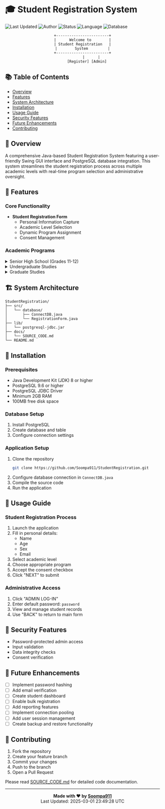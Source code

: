 # 🎓 Student Registration System
![Last Updated](https://img.shields.io/badge/Last%20Updated-2025--03--01%2023:49:28%20UTC-blue)
![Author](https://img.shields.io/badge/Author-Soompa911-green)
![Status](https://img.shields.io/badge/Status-Active-success)
![Language](https://img.shields.io/badge/Language-Java-orange)
![Database](https://img.shields.io/badge/Database-PostgreSQL-blue)

<div align="center">

```ascii
+------------------------+
|      Welcome to        |
| Student Registration   |
|        System         |
+------------------------+
        |      |
    [Register] [Admin]
```

</div>

## 📚 Table of Contents
- [Overview](#-overview)
- [Features](#-features)
- [System Architecture](#-system-architecture)
- [Installation](#-installation)
- [Usage Guide](#-usage-guide)
- [Security Features](#-security-features)
- [Future Enhancements](#-future-enhancements)
- [Contributing](#-contributing)

## 🌟 Overview
A comprehensive Java-based Student Registration System featuring a user-friendly Swing GUI interface and PostgreSQL database integration. This system streamlines the student registration process across multiple academic levels with real-time program selection and administrative oversight.

## 🚀 Features

### Core Functionality
- **Student Registration Form**
  - Personal Information Capture
  - Academic Level Selection
  - Dynamic Program Assignment
  - Consent Management

### Academic Programs

<details>
<summary>Senior High School (Grades 11-12)</summary>

- 💻 ICT (Information and Communications Technology)
- 🔬 STEM (Science, Technology, Engineering, and Mathematics)
- 📊 ABM (Accountancy, Business, and Management)
- 📚 HUMSS (Humanities and Social Sciences)
- 🎓 GAS (General Academic Strand)
</details>

<details>
<summary>Undergraduate Studies</summary>

- 🖥️ BSCpE (Computer Engineering)
- 🏗️ BSCE (Civil Engineering)
- 📡 BSECE (Electronics and Communications)
- ⚙️ BSME (Mechanical Engineering)
- ⚡ BSEE (Electrical Engineering)
- 🌐 BSSA (System Administration)
</details>

<details>
<summary>Graduate Studies</summary>

- 🎓 Master's Programs in:
  - Computer Engineering
  - Civil Engineering
  - Electronics Engineering
  - Mechanical Engineering
  - Electrical Engineering
  - System Administration
</details>

## 🏗 System Architecture
```
StudentRegistration/
├── src/
│   └── database/
│       ├── ConnectDB.java
│       └── RegistrationForm.java
├── lib/
│   └── postgresql-jdbc.jar
├── docs/
│   └── SOURCE_CODE.md
└── README.md
```

## 🔧 Installation

### Prerequisites
- Java Development Kit (JDK) 8 or higher
- PostgreSQL 9.6 or higher
- PostgreSQL JDBC Driver
- Minimum 2GB RAM
- 100MB free disk space

### Database Setup
1. Install PostgreSQL
2. Create database and table
3. Configure connection settings

### Application Setup
1. Clone the repository
   ```bash
   git clone https://github.com/Soompa911/StudentRegistration.git
   ```
2. Configure database connection in `ConnectDB.java`
3. Compile the source code
4. Run the application

## 📖 Usage Guide

### Student Registration Process
1. Launch the application
2. Fill in personal details:
   - Name
   - Age
   - Sex
   - Email
3. Select academic level
4. Choose appropriate program
5. Accept the consent checkbox
6. Click "NEXT" to submit

### Administrative Access
1. Click "ADMIN LOG-IN"
2. Enter default password: `password`
3. View and manage student records
4. Use "BACK" to return to main form

## 🔐 Security Features
- Password-protected admin access
- Input validation
- Data integrity checks
- Consent verification

## 🚀 Future Enhancements
- [ ] Implement password hashing
- [ ] Add email verification
- [ ] Create student dashboard
- [ ] Enable bulk registration
- [ ] Add reporting features
- [ ] Implement connection pooling
- [ ] Add user session management
- [ ] Create backup and restore functionality

## 🤝 Contributing
1. Fork the repository
2. Create your feature branch
3. Commit your changes
4. Push to the branch
5. Open a Pull Request

Please read [SOURCE_CODE.md](docs/SOURCE_CODE.md) for detailed code documentation.

---

<div align="center">

**Made with ❤️ by [Soompa911](https://github.com/Soompa911)**  
Last Updated: 2025-03-01 23:49:28 UTC

</div>
